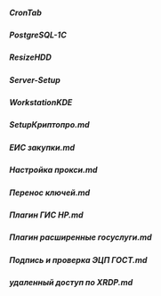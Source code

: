##### CronTab

##### PostgreSQL-1С

##### ResizeHDD

##### Server-Setup

##### WorkstationKDE

##### SetupКриптопро.md

##### ЕИС закупки.md

##### Настройка прокси.md

##### Перенос ключей.md

##### Плагин ГИС НР.md

##### Плагин расширенные госуслуги.md

##### Подпись и проверка ЭЦП ГОСТ.md

##### удаленный доступ по XRDP.md
